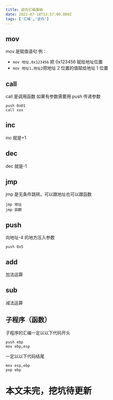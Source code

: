 ```yaml
---
title: 逆向汇编基础
date: 2022-07-18T13:57:00.000Z
tags: ['汇编','逆向']
---
```

  
## mov

mov 是赋值语句
例：

- `mov 地址,0x123456` 把 0x123456 赋给地址位置
- `mov 地址1,地址2`把地址 2 位置的值赋给地址 1 位置

## call

call 是调用函数
如果有参数需要用 push 传递参数

```
push 0x01
call xxx
```

## inc

inc 就是+1

## dec

dec 就是-1

## jmp

jmp 是无条件跳转。可以跟地址也可以跟函数

```
jmp 地址
jmp 函数
```

## push

向地址-4 的地方压入参数

```
push 0x5
```

## add

加法运算

## sub

减法运算

## 子程序（函数）

子程序的汇编一定以以下代码开头

```
push ebp
mov ebp,esp
```

一定以以下代码结尾

```
mov esp,ebp
pop ebp
```

# 本文未完，挖坑待更新